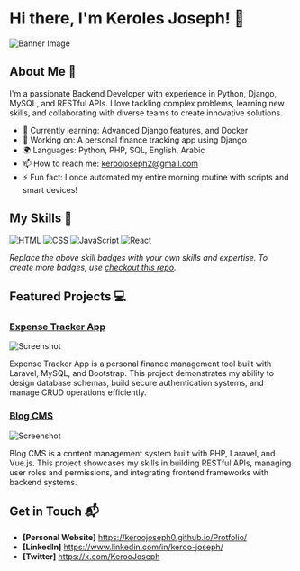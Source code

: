 # Hi there, I'm Keroles Joseph! 👋

![Banner Image](https://github.com/user-attachments/assets/394d29ff-3c40-4102-8119-4b407e6e9d89)

## About Me 🚀

I'm a passionate Backend Developer with experience in Python, Django, MySQL, and RESTful APIs. I love tackling complex problems, learning new skills, and collaborating with diverse teams to create innovative solutions.

- 🌱 Currently learning: Advanced Django features, and Docker
- 🔭 Working on: A personal finance tracking app using Django
- 🌍 Languages: Python, PHP, SQL, English, Arabic
- 📫 How to reach me: keroojoseph2@gmail.com
- ⚡ Fun fact: I once automated my entire morning routine with scripts and smart devices!

## My Skills 🧠

![HTML](https://img.shields.io/badge/-HTML-E34F26?style=flat-square&logo=html5&logoColor=white)
![CSS](https://img.shields.io/badge/-CSS-1572B6?style=flat-square&logo=css3&logoColor=white)
![JavaScript](https://img.shields.io/badge/-JavaScript-F7DF1E?style=flat-square&logo=javascript&logoColor=black)
![React](https://img.shields.io/badge/-React-61DAFB?style=flat-square&logo=react&logoColor=black)

*Replace the above skill badges with your own skills and expertise. To create more badges, use [checkout this repo](https://github.com/alexandresanlim/Badges4-README.md-Profile).*

## Featured Projects 💻

### [Expense Tracker App](project_1_link)

![Screenshot](screenshot_url)

 Expense Tracker App is a personal finance management tool built with Laravel, MySQL, and Bootstrap. This project demonstrates my ability to design database schemas, build secure authentication systems, and manage CRUD operations efficiently.

### [Blog CMS](project_2_link)

![Screenshot](screenshot_url)

Blog CMS is a content management system built with PHP, Laravel, and Vue.js. This project showcases my skills in building RESTful APIs, managing user roles and permissions, and integrating frontend frameworks with backend systems.
## Get in Touch 📬

- **[Personal Website]** https://keroojoseph0.github.io/Protfolio/
- **[LinkedIn]** https://www.linkedin.com/in/keroo-joseph/
- **[Twitter]** https://x.com/KerooJoseph


